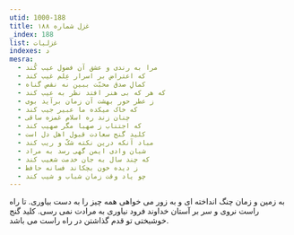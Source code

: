```yaml
---
utid: 1000-188
title: غزل شماره ۱۸۸
_index: 188
list: غزلیات
indexes: د
mesra:
  - مرا به رندی و عشق آن فضول عیب کُند
  - که اعتراض بر اسرار عِلم غیب کند
  - کمالِ صدق محبّت ببین نه نقص گناه
  - که هر که بی هنر افتد نظر به عیب کند
  - ز عطر حور بهشت آن زمان برآید بوی
  - که خاک میکده ما عبیر جیب کند
  - چنان زند ره اسلام غمزه ساقی
  - که اجتناب ز صهبا مگر صهیب کند
  - کلید گنج سعادت قبول اهل دل است
  - مباد آنکه درین نکته شکّ و ریب کند
  - شبان وادی ایمن گهی رسد به مراد
  - که چند سال به جان خدمت شعیب کند
  - ز دیده خون بچکاند فسانه حافظ
  - چو یاد وقت زمان شباب و شیب کند
---
```

به زمین و زمان چنگ انداخته ای و به زور می خواهی همه چیز را به دست بیاوری. تا راه راست نروی و سر بر آستان خداوند فرود نیاوری به مرادت نمی رسی. کلید گنج خوشبختی تو قدم گذاشتن در راه راست می باشد.
